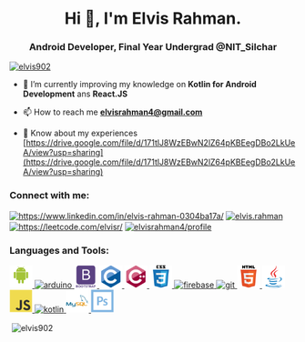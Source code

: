 <h1 align="center">Hi 👋, I'm Elvis Rahman.</h1>
<h3 align="center">Android Developer, Final Year Undergrad @NIT_Silchar</h3>

<p align="left"> <a href="https://github.com/ryo-ma/github-profile-trophy"><img src="https://github-profile-trophy.vercel.app/?username=elvis902" alt="elvis902" /></a> </p>

- 🌱 I’m currently improving my knowledge on **Kotlin for Android Development** ans **React.JS**

- 📫 How to reach me **elvisrahman4@gmail.com**

- 📄 Know about my experiences [https://drive.google.com/file/d/171tlJ8WzEBwN2lZ64pKBEegDBo2LkUeA/view?usp=sharing](https://drive.google.com/file/d/171tlJ8WzEBwN2lZ64pKBEegDBo2LkUeA/view?usp=sharing)

<h3 align="left">Connect with me:</h3>
<p align="left">
<a href="https://linkedin.com/in/https://www.linkedin.com/in/elvis-rahman-0304ba17a/" target="blank"><img align="center" src="https://cdn.jsdelivr.net/npm/simple-icons@3.0.1/icons/linkedin.svg" alt="https://www.linkedin.com/in/elvis-rahman-0304ba17a/" height="30" width="40" /></a>
<a href="https://instagram.com/elvis.rahman" target="blank"><img align="center" src="https://cdn.jsdelivr.net/npm/simple-icons@3.0.1/icons/instagram.svg" alt="elvis.rahman" height="30" width="40" /></a>
<a href="https://www.leetcode.com/https://leetcode.com/elvisr/" target="blank"><img align="center" src="https://cdn.jsdelivr.net/npm/simple-icons@3.0.1/icons/leetcode.svg" alt="https://leetcode.com/elvisr/" height="30" width="40" /></a>
<a href="https://auth.geeksforgeeks.org/user/elvisrahman4/profile" target="blank"><img align="center" src="https://cdn.jsdelivr.net/npm/simple-icons@3.0.1/icons/geeksforgeeks.svg" alt="elvisrahman4/profile" height="30" width="40" /></a>
</p>

<h3 align="left">Languages and Tools:</h3>
<p align="left"> <a href="https://developer.android.com" target="_blank"> <img src="https://raw.githubusercontent.com/devicons/devicon/master/icons/android/android-original-wordmark.svg" alt="android" width="40" height="40"/> </a> <a href="https://www.arduino.cc/" target="_blank"> <img src="https://cdn.worldvectorlogo.com/logos/arduino-1.svg" alt="arduino" width="40" height="40"/> </a> <a href="https://getbootstrap.com" target="_blank"> <img src="https://raw.githubusercontent.com/devicons/devicon/master/icons/bootstrap/bootstrap-plain-wordmark.svg" alt="bootstrap" width="40" height="40"/> </a> <a href="https://www.cprogramming.com/" target="_blank"> <img src="https://raw.githubusercontent.com/devicons/devicon/master/icons/c/c-original.svg" alt="c" width="40" height="40"/> </a> <a href="https://www.w3schools.com/cpp/" target="_blank"> <img src="https://raw.githubusercontent.com/devicons/devicon/master/icons/cplusplus/cplusplus-original.svg" alt="cplusplus" width="40" height="40"/> </a> <a href="https://www.w3schools.com/css/" target="_blank"> <img src="https://raw.githubusercontent.com/devicons/devicon/master/icons/css3/css3-original-wordmark.svg" alt="css3" width="40" height="40"/> </a> <a href="https://firebase.google.com/" target="_blank"> <img src="https://www.vectorlogo.zone/logos/firebase/firebase-icon.svg" alt="firebase" width="40" height="40"/> </a> <a href="https://git-scm.com/" target="_blank"> <img src="https://www.vectorlogo.zone/logos/git-scm/git-scm-icon.svg" alt="git" width="40" height="40"/> </a> <a href="https://www.w3.org/html/" target="_blank"> <img src="https://raw.githubusercontent.com/devicons/devicon/master/icons/html5/html5-original-wordmark.svg" alt="html5" width="40" height="40"/> </a> <a href="https://www.java.com" target="_blank"> <img src="https://raw.githubusercontent.com/devicons/devicon/master/icons/java/java-original.svg" alt="java" width="40" height="40"/> </a> <a href="https://developer.mozilla.org/en-US/docs/Web/JavaScript" target="_blank"> <img src="https://raw.githubusercontent.com/devicons/devicon/master/icons/javascript/javascript-original.svg" alt="javascript" width="40" height="40"/> </a> <a href="https://kotlinlang.org" target="_blank"> <img src="https://www.vectorlogo.zone/logos/kotlinlang/kotlinlang-icon.svg" alt="kotlin" width="40" height="40"/> </a> <a href="https://www.mysql.com/" target="_blank"> <img src="https://raw.githubusercontent.com/devicons/devicon/master/icons/mysql/mysql-original-wordmark.svg" alt="mysql" width="40" height="40"/> </a> <a href="https://www.photoshop.com/en" target="_blank"> <img src="https://raw.githubusercontent.com/devicons/devicon/master/icons/photoshop/photoshop-line.svg" alt="photoshop" width="40" height="40"/> </a> </p>

<p>&nbsp;<img align="center" src="https://github-readme-stats.vercel.app/api?username=elvis902&show_icons=true&locale=en" alt="elvis902" /></p>



